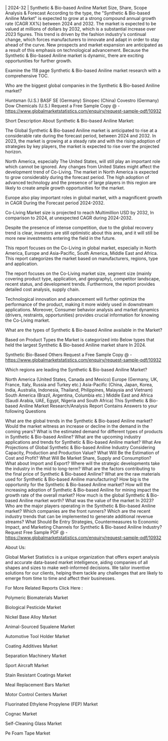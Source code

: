 | 2024-32 | Synthetic & Bio-based Aniline Market Size, Share, Scope Analysis & Forecast
According to the type, the "Synthetic & Bio-based Aniline Market" is expected to grow at a strong compound annual growth rate (CAGR XX%) between 2024 and 2032. The market is expected to be valued at millions of dollars by 2032, which is a substantial increase over 2023 figures. This trend is driven by the fashion industry's continual change, which forces manufacturers to innovate and adapt in order to stay ahead of the curve. New prospects and market expansion are anticipated as a result of this emphasis on technological advancement. Because the Synthetic & Bio-based Aniline market is dynamic, there are exciting opportunities for further growth.

Examine the 118 page Synthetic & Bio-based Aniline market research with a comprehensive TOC.

Who are the biggest global companies in the Synthetic & Bio-based Aniline market?


Huntsman (U.S.)
BASF SE (Germany)
Sinopec (China)
Covestro (Germany)
Dow Chemicals (U.S.)
Request a Free Sample Copy @ - https://www.globalmarketstatistics.com/enquiry/request-sample-pdf/10932

Short Description About Synthetic & Bio-based Aniline Market:

The Global Synthetic & Bio-based Aniline market is anticipated to rise at a considerable rate during the forecast period, between 2024 and 2032. In 2023, the market is growing at a steady rate and with the rising adoption of strategies by key players, the market is expected to rise over the projected horizon.

North America, especially The United States, will still play an important role which cannot be ignored. Any changes from United States might affect the development trend of Co-Living. The market in North America is expected to grow considerably during the forecast period. The high adoption of advanced technology and the presence of large players in this region are likely to create ample growth opportunities for the market.

Europe also play important roles in global market, with a magnificent growth in CAGR During the Forecast period 2024-2032.

Co-Living Market size is projected to reach Multimillion USD by 2032, In comparison to 2024, at unexpected CAGR during 2024-2032.

Despite the presence of intense competition, due to the global recovery trend is clear, investors are still optimistic about this area, and it will still be more new investments entering the field in the future.

This report focuses on the Co-Living in global market, especially in North America, Europe and Asia-Pacific, South America, Middle East and Africa. This report categorizes the market based on manufacturers, regions, type and application.

The report focuses on the Co-Living market size, segment size (mainly covering product type, application, and geography), competitor landscape, recent status, and development trends. Furthermore, the report provides detailed cost analysis, supply chain.

Technological innovation and advancement will further optimize the performance of the product, making it more widely used in downstream applications. Moreover, Consumer behavior analysis and market dynamics (drivers, restraints, opportunities) provides crucial information for knowing the Co-Living market.

What are the types of Synthetic & Bio-based Aniline available in the Market?

Based on Product Types the Market is categorized into Below types that held the largest Synthetic & Bio-based Aniline market share In 2024.


Synthetic
Bio-Based
Others
Request a Free Sample Copy @ - https://www.globalmarketstatistics.com/enquiry/request-sample-pdf/10932

Which regions are leading the Synthetic & Bio-based Aniline Market?

North America (United States, Canada and Mexico)
Europe (Germany, UK, France, Italy, Russia and Turkey etc.)
Asia-Pacific (China, Japan, Korea, India, Australia, Indonesia, Thailand, Philippines, Malaysia and Vietnam)
South America (Brazil, Argentina, Columbia etc.)
Middle East and Africa (Saudi Arabia, UAE, Egypt, Nigeria and South Africa)
This Synthetic & Bio-based Aniline Market Research/Analysis Report Contains Answers to your following Questions

What are the global trends in the Synthetic & Bio-based Aniline market? Would the market witness an increase or decline in the demand in the coming years?
What is the estimated demand for different types of products in Synthetic & Bio-based Aniline? What are the upcoming industry applications and trends for Synthetic & Bio-based Aniline market?
What Are Projections of Global Synthetic & Bio-based Aniline Industry Considering Capacity, Production and Production Value? What Will Be the Estimation of Cost and Profit? What Will Be Market Share, Supply and Consumption? What about Import and Export?
Where will the strategic developments take the industry in the mid to long-term?
What are the factors contributing to the final price of Synthetic & Bio-based Aniline? What are the raw materials used for Synthetic & Bio-based Aniline manufacturing?
How big is the opportunity for the Synthetic & Bio-based Aniline market? How will the increasing adoption of Synthetic & Bio-based Aniline for mining impact the growth rate of the overall market?
How much is the global Synthetic & Bio-based Aniline market worth? What was the value of the market In 2023?
Who are the major players operating in the Synthetic & Bio-based Aniline market? Which companies are the front runners?
Which are the recent industry trends that can be implemented to generate additional revenue streams?
What Should Be Entry Strategies, Countermeasures to Economic Impact, and Marketing Channels for Synthetic & Bio-based Aniline Industry?
Request Free Sample PDF @ - https://www.globalmarketstatistics.com/enquiry/request-sample-pdf/10932

About Us:

Global Market Statistics is a unique organization that offers expert analysis and accurate data-based market intelligence, aiding companies of all shapes and sizes to make well-informed decisions. We tailor inventive solutions for our clients, helping them tackle any challenges that are likely to emerge from time to time and affect their businesses.

For More Related Reports Click Here :

Polymeric Biomaterials Market

Biological Pesticide Market

Nickel Base Alloy Market

Animal-Sourced Squalene Market

Automotive Tool Holder Market

Coating Additives Market

Separation Machinery Market

Sport Aircraft Market

Stain Resistant Coatings Market

Meal Replacement Bars Market

Motor Control Centers Market

Fluorinated Ethylene Propylene (FEP) Market

Cognac Market

Self-Cleaning Glass Market

Pe Foam Tape Market